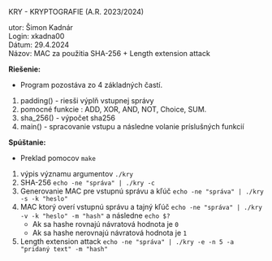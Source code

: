 KRY - KRYPTOGRAFIE (A.R. 2023/2024)

utor: Šimon Kadnár  
Login: xkadna00  
Dátum: 29.4.2024  
Názov: MAC za použitia SHA-256 + Length extension attack

**Riešenie:**
- Program pozostáva zo 4 základných častí.

1. padding() - riesši výplň vstupnej správy
2. pomocné funkcie : ADD, XOR, AND, NOT, Choice, SUM.
3. sha_256() - výpočet sha256
4. main() - spracovanie vstupu a následne volanie príslušných funkcií

**Spúštanie:** 
- Preklad pomocov `make`

1. výpis významu argumentov `./kry` 
2. SHA-256 `echo -ne "správa" | ./kry -c`
3. Generovanie MAC pre vstupnú správu a kľúč `echo -ne "správa" | ./kry -s -k "heslo" ` 
4. MAC ktorý overí vstupnú správu a tajný kľúč `echo -ne "správa" | ./kry -v -k "heslo" -m "hash"` a následne `echo $?`      
    - Ak sa hashe rovnajú návratová hodnota je `0` 
    - Ak sa hashe nerovnajú návratová hodnota je `1` 
5. Length extension attack `echo -ne "správa" | ./kry -e -n 5 -a "pridaný text" -m "hash"` 